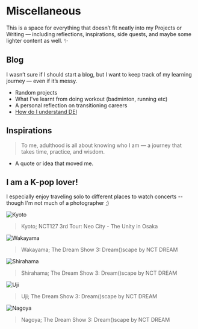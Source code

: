 
# Miscellaneous

This is a space for everything that doesn’t fit neatly into my Projects or Writing — including reflections, inspirations, side quests, and maybe some lighter content as well. ✨

## Blog
I wasn’t sure if I should start a blog, but I want to keep track of my learning journey — even if it’s messy.

- Random projects
- What I've learnt from doing workout (badminton, running etc)
- A personal reflection on transitioning careers
- [How do I understand DEI](inspirations/DEI.md)

## Inspirations
>To me, adulthood is all about knowing who I am — a journey that takes time, practice, and wisdom.

- A quote or idea that moved me.
 
## I am a K-pop lover!
I especially enjoy traveling solo to different places to watch concerts -- though I'm not much of a photographer ;) 

![Kyoto](images/Kyoto1.jpg)
> Kyoto; NCT127 3rd Tour: Neo City - The Unity in Osaka

![Wakayama](images/Wakayama.jpg)
> Wakayama; The Dream Show 3: Dream()scape by NCT DREAM

![Shirahama](images/Shirahama.jpg)
> Shirahama; The Dream Show 3: Dream()scape by NCT DREAM

![Uji](images/Uji.jpg)
> Uji; The Dream Show 3: Dream()scape by NCT DREAM

![Nagoya](images/Nagoya.jpg)
> Nagoya; The Dream Show 3: Dream()scape by NCT DREAM
